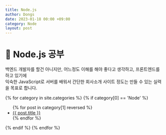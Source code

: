 ```yaml
---
title: Node.js
author: Dongs
date: 2023-01-18 00:00 +09:00
category: Node
layout: post
---
```


# 📙 Node.js 공부

백엔드 개발자를 할건 아니지만, 어느정도 이해를 해야 좋다고 생각하고, 프론트엔드를 하고 있기에  
익숙한 JavaScript로 서버를 배워서 간단한 회사소개 사이트 정도는 만들 수 있는 실력을 목표로 합니다.

{% for category in site.categories %}
{% if category[0] == 'Node' %}

  <ul>
    {% for post in category[1] reversed %}
      <li><a href="{{ post.url }}">{{ post.title }}</a></li>
    {% endfor %}
  </ul>
	{% endif %}
{% endfor %}
